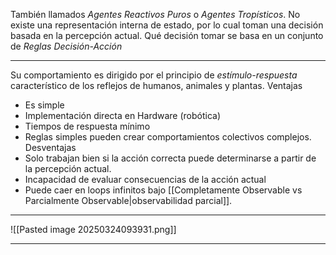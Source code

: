 También llamados *Agentes Reactivos Puros* o *Agentes Tropísticos*.
No existe una representación interna de estado, por lo cual toman una decisión basada en la percepción actual.
Qué decisión tomar se basa en un conjunto de *Reglas Decisión-Acción*
***
Su comportamiento es dirigido por el principio de *estímulo-respuesta* característico de los reflejos de humanos, animales y plantas.
Ventajas
- Es simple
- Implementación directa en Hardware (robótica)
- Tiempos de respuesta mínimo
- Reglas simples pueden crear comportamientos colectivos complejos.
Desventajas
- Solo trabajan bien si la acción correcta puede determinarse a partir de la percepción actual.
- Incapacidad de evaluar consecuencias de la acción actual
- Puede caer en loops infinitos bajo [[Completamente Observable vs Parcialmente Observable|observabilidad parcial]].
***
![[Pasted image 20250324093931.png]]
***

